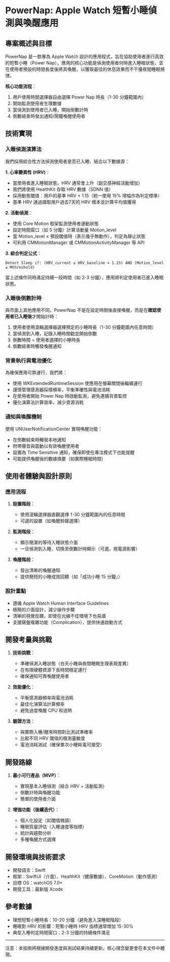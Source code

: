 # PowerNap: Apple Watch 短暫小睡偵測與喚醒應用

## 專案概述與目標

PowerNap 是一款專為 Apple Watch 設計的應用程式，旨在協助使用者進行高效的短暫小睡（Power Nap）。應用的核心功能是偵測使用者何時進入睡眠狀態，並在使用者預設的時間長度後將其喚醒，以獲取最佳的休息效果而不干擾夜間睡眠規律。

**核心功能流程**：
1. 用戶使用時間選擇器自由選擇 Power Nap 時長（1-30 分鐘範圍內）
2. 開始監測使用者生理數據
3. 當偵測到使用者已入睡，開始倒數計時
4. 倒數結束時發出通知/鬧鐘喚醒使用者

## 技術實現

### 入睡偵測演算法

我們採用綜合性方法偵測使用者是否已入睡，結合以下數據源：

**1. 心率變異性 (HRV)**：
- 當使用者進入睡眠狀態，HRV 通常會上升（副交感神經活動增加）
- 我們將使用 HealthKit 存取 HRV 數據（SDNN 值）
- 採用動態閾值：用戶的基準 HRV × 1.15（統一使用 15% 增幅作為判定標準）
- 基準 HRV 通過讀取用戶過去7天的 HRV 樣本並計算平均值獲得

**2. 活動偵測**：
- 使用 Core Motion 框架監測使用者運動狀態
- 設定時間窗口（如 5 分鐘）計算活動量 Motion_level
- 當 Motion_level ≤ 預設閾值時（表示幾乎無動作），判定為靜止狀態
- 可利用 CMMotionManager 或 CMMotionActivityManager 等 API

**3. 綜合判定公式**：
```
Detect Sleep if: (HRV_current ≥ HRV_baseline × 1.15) AND (Motion_level ≤ Mthreshold)
```

當上述條件同時滿足持續一段時間（如 2-3 分鐘），應用將判定使用者已進入睡眠狀態。

### 入睡後倒數計時

與市面上其他應用不同，PowerNap 不是在設定時間後直接喚醒，而是在**確認使用者已入睡後**才開始計時：

1. 使用者使用滾輪選擇器選擇預定的小睡時長（1-30 分鐘範圍內任意時間）
2. 當偵測到入睡，記錄入睡時間戳並開始倒數
3. 倒數時間 = 使用者選擇的小睡時長
4. 倒數結束時觸發喚醒通知

### 背景執行與電池優化

為確保應用可靠運行，我們將：

- 使用 WKExtendedRuntimeSession 使應用在螢幕關閉後繼續運行
- 謹慎管理感測器採樣頻率，平衡準確性與電池消耗
- 在使用者開始 Power Nap 時啟動監測，避免連續背景監控
- 優化演算法計算效率，減少資源消耗

### 通知與喚醒機制

使用 UNUserNotificationCenter 實現喚醒功能：

- 在倒數結束時觸發本地通知
- 附帶聲音與震動以有效喚醒使用者
- 設置為 Time Sensitive 通知，確保即使在專注模式下也能提醒
- 可能提供喚醒後的數據摘要（如實際睡眠時間）

## 使用者體驗與設計原則

### 應用流程

1. **設置階段**：
   - 使用滾輪選擇器直觀選擇 1-30 分鐘範圍內的任意時間
   - 可選的設置（如喚醒鈴聲選擇）

2. **監測階段**：
   - 顯示簡潔的等待入睡狀態介面
   - 一旦偵測到入睡，切換至倒數計時顯示（可選，視電源影響）

3. **喚醒階段**：
   - 發出清晰的喚醒通知
   - 提供簡短的小睡成效回饋（如「成功小睡 15 分鐘」）

### 設計重點

- 遵循 Apple Watch Human Interface Guidelines
- 極簡的介面設計，減少操作步驟
- 清晰的視覺反饋，即使在光線不佳環境下也易讀
- 支援錶盤複雜功能（Complication），提供快速啟動方式

## 開發考量與挑戰

1. **技術挑戰**：
   - 準確偵測入睡狀態（白天小睡與夜間睡眠生理表現差異）
   - 在有限硬體資源下長時間穩定運行
   - 確保通知可靠喚醒使用者

2. **效能優化**：
   - 平衡感測器頻率與電池消耗
   - 最佳化演算法計算頻率
   - 避免過度喚醒 CPU 和過熱

3. **驗證方法**：
   - 與實際入睡/醒來時間對比測試準確率
   - 比較不同 HRV 閾值的檢測靈敏度
   - 電池消耗測試（確保單次小睡耗電可接受）

## 開發路線

1. **最小可行產品（MVP）**：
   - 實現基本入睡偵測（結合 HRV + 活動監測）
   - 倒數計時與喚醒功能
   - 簡單的使用者介面

2. **增強功能（後續迭代）**：
   - 個人化設定（如閾值微調）
   - 睡眠質量評估（入睡速度等指標）
   - 統計與趨勢分析
   - 多種喚醒方式選擇

## 開發環境與技術要求

- 開發語言：Swift
- 框架：SwiftUI（介面）、HealthKit（健康數據）、CoreMotion（動作感測）
- 目標 OS：watchOS 7.0+
- 開發工具：最新版 Xcode

## 參考數據

- 理想短暫小睡時長：10-20 分鐘（避免進入深睡眠階段）
- 睡眠對 HRV 的影響：短暫小睡時 HRV 指標通常增加 15-30%
- 典型入睡判定時間窗口：2-3 分鐘的持續條件滿足

---
注意：本指南將根據開發進度與測試結果持續更新。核心理念變更會在本文件中體現。 